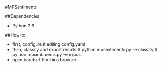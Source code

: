 #MPSentiments


##Dependencies

 * Python 2.6

##How-to

 * first, configure it editing config.yaml
 * then, classify and export results
 $ python mpsentiments.py -e classify
 $ python mpsentiments.py -e export
 * open barchart.html in a browser

